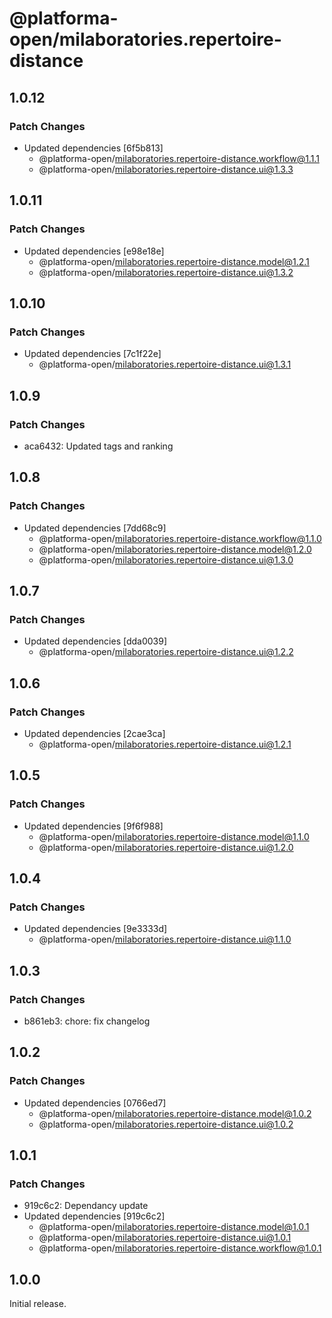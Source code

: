 # @platforma-open/milaboratories.repertoire-distance

## 1.0.12

### Patch Changes

- Updated dependencies [6f5b813]
  - @platforma-open/milaboratories.repertoire-distance.workflow@1.1.1
  - @platforma-open/milaboratories.repertoire-distance.ui@1.3.3

## 1.0.11

### Patch Changes

- Updated dependencies [e98e18e]
  - @platforma-open/milaboratories.repertoire-distance.model@1.2.1
  - @platforma-open/milaboratories.repertoire-distance.ui@1.3.2

## 1.0.10

### Patch Changes

- Updated dependencies [7c1f22e]
  - @platforma-open/milaboratories.repertoire-distance.ui@1.3.1

## 1.0.9

### Patch Changes

- aca6432: Updated tags and ranking

## 1.0.8

### Patch Changes

- Updated dependencies [7dd68c9]
  - @platforma-open/milaboratories.repertoire-distance.workflow@1.1.0
  - @platforma-open/milaboratories.repertoire-distance.model@1.2.0
  - @platforma-open/milaboratories.repertoire-distance.ui@1.3.0

## 1.0.7

### Patch Changes

- Updated dependencies [dda0039]
  - @platforma-open/milaboratories.repertoire-distance.ui@1.2.2

## 1.0.6

### Patch Changes

- Updated dependencies [2cae3ca]
  - @platforma-open/milaboratories.repertoire-distance.ui@1.2.1

## 1.0.5

### Patch Changes

- Updated dependencies [9f6f988]
  - @platforma-open/milaboratories.repertoire-distance.model@1.1.0
  - @platforma-open/milaboratories.repertoire-distance.ui@1.2.0

## 1.0.4

### Patch Changes

- Updated dependencies [9e3333d]
  - @platforma-open/milaboratories.repertoire-distance.ui@1.1.0

## 1.0.3

### Patch Changes

- b861eb3: chore: fix changelog

## 1.0.2

### Patch Changes

- Updated dependencies [0766ed7]
  - @platforma-open/milaboratories.repertoire-distance.model@1.0.2
  - @platforma-open/milaboratories.repertoire-distance.ui@1.0.2

## 1.0.1

### Patch Changes

- 919c6c2: Dependancy update
- Updated dependencies [919c6c2]
  - @platforma-open/milaboratories.repertoire-distance.model@1.0.1
  - @platforma-open/milaboratories.repertoire-distance.ui@1.0.1
  - @platforma-open/milaboratories.repertoire-distance.workflow@1.0.1

## 1.0.0

Initial release.

